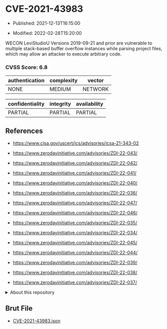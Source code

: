 # CVE-2021-43983

- Published: 2021-12-13T16:15:00

- Modified: 2022-02-28T15:20:00

WECON LeviStudioU Versions 2019-09-21 and prior are vulnerable to multiple stack-based buffer overflow instances while parsing project files, which may allow an attacker to execute arbitrary code.

### CVSS Score: **6.8**

| authentication | complexity | vector |
| --- | --- | --- |
| NONE | MEDIUM | NETWORK |

| confidentiality | integrity | availability |
| --- | --- | --- |
| PARTIAL | PARTIAL | PARTIAL |

## References

* https://www.cisa.gov/uscert/ics/advisories/icsa-21-343-02

* https://www.zerodayinitiative.com/advisories/ZDI-22-043/

* https://www.zerodayinitiative.com/advisories/ZDI-22-042/

* https://www.zerodayinitiative.com/advisories/ZDI-22-041/

* https://www.zerodayinitiative.com/advisories/ZDI-22-040/

* https://www.zerodayinitiative.com/advisories/ZDI-22-036/

* https://www.zerodayinitiative.com/advisories/ZDI-22-047/

* https://www.zerodayinitiative.com/advisories/ZDI-22-046/

* https://www.zerodayinitiative.com/advisories/ZDI-22-035/

* https://www.zerodayinitiative.com/advisories/ZDI-22-034/

* https://www.zerodayinitiative.com/advisories/ZDI-22-045/

* https://www.zerodayinitiative.com/advisories/ZDI-22-044/

* https://www.zerodayinitiative.com/advisories/ZDI-22-039/

* https://www.zerodayinitiative.com/advisories/ZDI-22-038/

* https://www.zerodayinitiative.com/advisories/ZDI-22-037/

<details>
<summary>About this repository</summary> 

  This repository is part of the project [Live Hack CVE](https://github.com/Live-Hack-CVE). Main website can be found [www.live-hack.org](https://www.live-hack.org) 
  
  Made by [Sn0wAlice](https://github.com/Sn0wAlice) for the people that care about security and need to have a feed of the latest CVEs. Hope you enjoy it, don't forget to star the repo and follow me on [Twitter](https://twitter.com/Sn0wAlice) and [Github](https://github.com/Sn0wAlice). And that is my [personnal website](https://www.alice-snow.me/)

  - [Home Page](https://github.com/Live-Hack-CVE)
  - [Framework](https://github.com/Live-Hack-CVE/cve-framework)
  - [CVE database](https://github.com/Live-Hack-CVE/full_database)
  - [Changelog](https://github.com/Live-Hack-CVE/Changelog)
</details>

## Brut File

* [CVE-2021-43983.json](https://raw.githubusercontent.com/Live-Hack-CVE/full_database/main/cves/2021/CVE-2021-43983.json)

